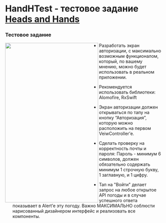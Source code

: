 # HandHTest - тестовое задание [Heads and Hands](https://handh.ru)

### Тестовое задание


<a href="url"><img src="https://github.com/tunavla/HandHTest/blob/master/Screenshots/IphoneX.png?raw=true" align="left" height="513" width="300" ></a>


* Разработать экран авторизации, с максимально возможным функционалом, который, по вашему мнению, можно будет использовать в реальном приложении.

* Рекомендуется использовать библиотеки: Alomofire, RxSwift

* Экран авторизации должен открываться по тапу на кнопку “Авторизация”, которую можно расположить на первом VeiwController’е.

* Сделать проверку на корректность почты и пароля:
Пароль - минимум 6 символов, должен обязательно содержать минимум 1 строчную букву, 1 заглавную, и 1 цифру.

* Тап на "Войти" делает запрос на любое открытое API погоды и в случае успешного ответа показывает в Alert’е эту погоду.
Важно МАКСИМАЛЬНО соблюсти нарисованный дизайнером интерфейс и реализовать все компоненты.
